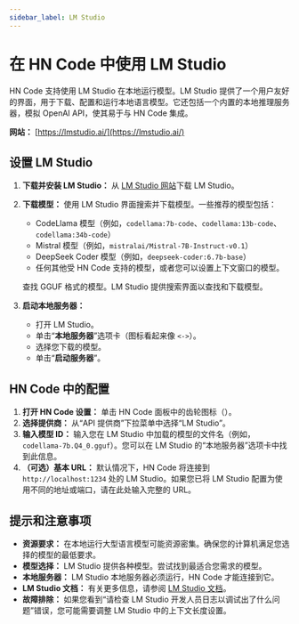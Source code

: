 ```yaml
---
sidebar_label: LM Studio
---
```


# 在 HN Code 中使用 LM Studio

HN Code 支持使用 LM Studio 在本地运行模型。LM Studio 提供了一个用户友好的界面，用于下载、配置和运行本地语言模型。它还包括一个内置的本地推理服务器，模拟 OpenAI API，使其易于与 HN Code 集成。

**网站：** [https://lmstudio.ai/](https://lmstudio.ai/)

## 设置 LM Studio

1.  **下载并安装 LM Studio：** 从 [LM Studio 网站](https://lmstudio.ai/)下载 LM Studio。
2.  **下载模型：** 使用 LM Studio 界面搜索并下载模型。一些推荐的模型包括：

    - CodeLlama 模型（例如，`codellama:7b-code`、`codellama:13b-code`、`codellama:34b-code`）
    - Mistral 模型（例如，`mistralai/Mistral-7B-Instruct-v0.1`）
    - DeepSeek Coder 模型（例如，`deepseek-coder:6.7b-base`）
    - 任何其他受 HN Code 支持的模型，或者您可以设置上下文窗口的模型。

    查找 GGUF 格式的模型。LM Studio 提供搜索界面以查找和下载模型。

3.  **启动本地服务器：**
    - 打开 LM Studio。
    - 单击“**本地服务器**”选项卡（图标看起来像 `<->`）。
    - 选择您下载的模型。
    - 单击“**启动服务器**”。

## HN Code 中的配置

1.  **打开 HN Code 设置：** 单击 HN Code 面板中的齿轮图标（<Codicon name="gear" />）。
2.  **选择提供商：** 从“API 提供商”下拉菜单中选择“LM Studio”。
3.  **输入模型 ID：** 输入您在 LM Studio 中加载的模型的文件名（例如，`codellama-7b.Q4_0.gguf`）。您可以在 LM Studio 的“本地服务器”选项卡中找到此信息。
4.  **（可选）基本 URL：** 默认情况下，HN Code 将连接到 `http://localhost:1234` 处的 LM Studio。如果您已将 LM Studio 配置为使用不同的地址或端口，请在此处输入完整的 URL。

## 提示和注意事项

- **资源要求：** 在本地运行大型语言模型可能资源密集。确保您的计算机满足您选择的模型的最低要求。
- **模型选择：** LM Studio 提供各种模型。尝试找到最适合您需求的模型。
- **本地服务器：** LM Studio 本地服务器必须运行，HN Code 才能连接到它。
- **LM Studio 文档：** 有关更多信息，请参阅 [LM Studio 文档](https://lmstudio.ai/docs)。
- **故障排除：** 如果您看到“请检查 LM Studio 开发人员日志以调试出了什么问题”错误，您可能需要调整 LM Studio 中的上下文长度设置。
